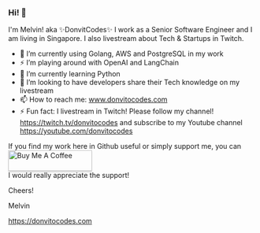 ### Hi! 👋

I'm Melvin! aka ✨DonvitCodes✨ I work as a Senior Software Engineer and I am living in Singapore. I also livestream about Tech & Startups in Twitch. 

- 🔭 I’m currently using Golang, AWS and PostgreSQL in my work
- ⚡ I’m playing around with OpenAI and LangChain
- 🌱 I’m currently learning Python
- 👯 I’m looking to have developers share their Tech knowledge on my livestream
- 📫 How to reach me: www.donvitocodes.com
- ⚡ Fun fact: I livestream in Twitch! Please follow my channel! https://twitch.tv/donvitocodes and subscribe to my Youtube channel https://youtube.com/donvitocodes

If you find my work here in Github useful or simply support me, you can
<a href="https://www.buymeacoffee.com/melvindave" target="_blank"><img src="https://cdn.buymeacoffee.com/buttons/v2/default-yellow.png" alt="Buy Me A Coffee" style="height: 42px !important;width: 170px !important;box-shadow: 0px 3px 2px 0px rgba(190, 190, 190, 0.5) !important;-webkit-box-shadow: 0px 3px 2px 0px rgba(190, 190, 190, 0.5) !important;" ></a> <br/>
I would really appreciate the support!

Cheers!

Melvin

https://donvitocodes.com

<!--
**donvito/donvito** is a ✨ _special_ ✨ repository because its `README.md` (this file) appears on your GitHub profile.

Here are some ideas to get you started:

- 🔭 I’m currently working on ...
- 🌱 I’m currently learning ...
- 👯 I’m looking to collaborate on ...
- 🤔 I’m looking for help with ...
- 💬 Ask me about ...
- 📫 How to reach me: ...
- 😄 Pronouns: ...
- ⚡ Fun fact: ...
-->
